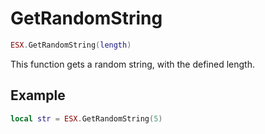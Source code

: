 # GetRandomString

```lua
ESX.GetRandomString(length)
```

This function gets a random string, with the defined length.

## Example

```lua
local str = ESX.GetRandomString(5)
```
